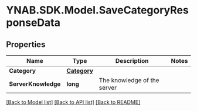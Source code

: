 # YNAB.SDK.Model.SaveCategoryResponseData
## Properties

Name | Type | Description | Notes
------------ | ------------- | ------------- | -------------
**Category** | [**Category**](Category.md) |  | 
**ServerKnowledge** | **long** | The knowledge of the server | 

[[Back to Model list]](../README.md#documentation-for-models) [[Back to API list]](../README.md#documentation-for-api-endpoints) [[Back to README]](../README.md)

